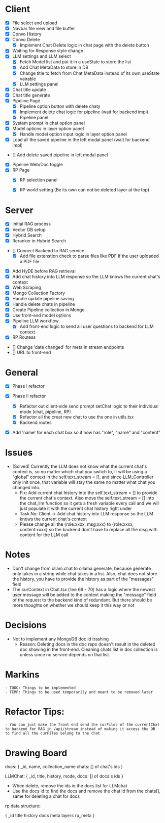 # Client

- [x] File select and upload
- [x] Navbar file view and file buffer
- [x] Convo History
- [x] Convo Delete
    - [x] Implement Chat Delete logic in chat page with the delete button
- [x] Waiting for Response style change
- [x] LLM settings and LLM select
    - [x] Fetch Model list and put it in a useState to store the list
    - [x] Add Chat MetaData to store in DB
    - [x] Change title to fetch from Chat MetaData instead of its own useState vairable
    - [x] LLM settings panel
- [x] Chat title update
- [x] Chat title generate
- [x] Pipeline Page
    - [x] Pipeline option button with delete chaty
    - [x] Implement delete chat logic for pipeline (wait for backend impl)
    - [x] Pipeline panel
- [x] System prompt in chat option panel
- [x] Model options in layer option panel
    - [x] Handle model option input logic in layer option panel
- [x] Load all the saved pipeline in the left modal panel (wait for backend impl)
- [] Add delete saved pipeline in left modal panel
- [x] Pipeline Web/Doc toggle
- [x] RP Page
    - [x] RP selection panel
    - [x] RP world setting (Be its own can not be deleted layer at the top)






# Server

- [x] Initial RAG process
- [x] Vector DB setup
- [x] Hybrid Search
- [x] Reranker in Hybrid Search
- [] Connect Backend to RAG service
    - [x] Add file extenstion check to parse files like PDF if the user uploaded a PDF file
- [x] Add HyDE before RAG retrieval
- [x] Add chat history into LLM response so the LLM knows the current chat's context
- [x] Web Scraping
- [x] Mongo Collection Factory
- [x] Handle update pipeline saving
- [x] Handle delete chats in pipeline
- [x] Create Pipeline collection in Mongo
- [x] Use front-end model options
- [x] Pipeline LLM workflow
    - [x] Add front-end logic to send all user questions to backend for LLM context
- [x] RP Routess
- [] Change 'date changed' for meta in stream endpoints
- [] URL to front-end
 
# General
- [x] Phase I refactor
- [x] Phase II refactor
    - [x] Refactor out client-side send prompt setChat logic to their individual mode (chat, pipeline, RP)
    - [x] Refactor all the creat new chat to use the one in utils.tsx
    - [x] Backend routes
- [x] Add 'name' for each chat box so it now has "role", "name" and "content"


# Issues
- (Solved) Currently the LLM does not know what the current chat's context is, so no matter which chat you swtich to, it will be using a "global" context in the self.text_stream = [], and since LLM_Controller only init once, that variable will stay the same no matter what chat you changed into.
    - Fix: Add current chat history into the self.text_stream = [] to provide the current chat's context. Also move the self.text_stream = [] into the chat_llm function so it gets a fresh variable every call and we will just populate it with the current chat history right under
    - Task No: Client -> Add chat history into LLM response so the LLM knows the current chat's context
    - Please change all the {role:xxxx, msg:xxx} to {role:xxxx, content:xxxx} so the backend don't have to replace all the msg with content for the LLM call



# Notes
- Don't change from ollam.chat to ollama.generate, because generate only takes in a string while chat takes in a list. Also, chat does not store the history, you have to provide the history as part of the "messages" field
- The curContext in Chat.tsx (line 69 - 70) has a logic where the newest user message will be added to the context making the "message" field of the request to the backend kind of redundant. But there should be more thoughts on whether we should keep it this way or not


# Decisions

- Not to implement any MongoDB doc id trashing
    - Reason: Deleting docs in the doc repo doesn't result in the deleted doc showing in the front-end. Cleaning chats list in doc collection is unless since no service depends on that list.



# Markins
    - TODO: Things to be implemented
    - TEMP: Things to be used temporarily and meant to be removed later


# Refactor Tips:
    - You can just make the front-end send the curFiles of the currentChat to backend for RAG in /api/stream instead of making it access the DB to find all the curFiles belong to the chat



# Drawing Board

docs: {
    _id,
    name,
    collection_name
    chats: [] of chat's ids
}

LLMChat: {
    _id,
    title,
    history,
    mode,
    docs: [] of docs's ids
    }

- When delete, remove the ids in the docs list for LLMchat
- Use the docs id to find the docs and remove the chat id from the chats[], same for deleting a chat for docs



rp data structure:

{
    _id
    title
    history
    docs
    meta
    layers
    rp_meta
}

